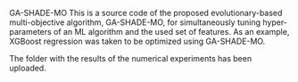 GA-SHADE-MO
This is a source code of the proposed evolutionary-based multi-objective algorithm, GA-SHADE-MO, for simultaneously tuning hyper-parameters of an ML algorithm and the used set of features. As an example, XGBoost regression was taken to be optimized using GA-SHADE-MO.

The folder with the results of the numerical experiments has been uploaded.
